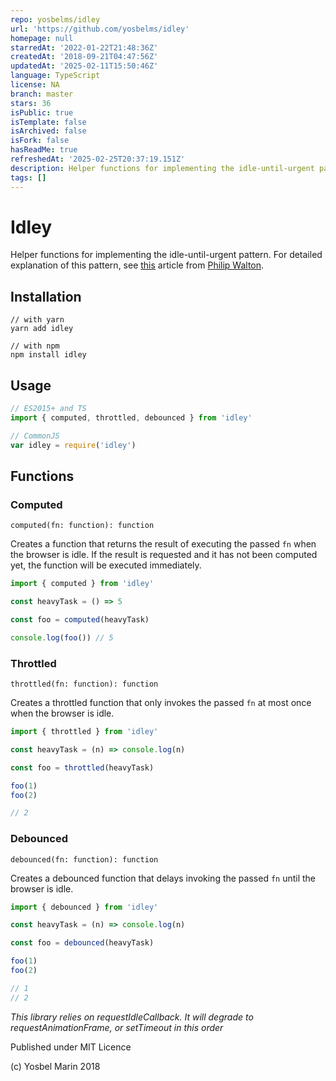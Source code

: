 ```yaml
---
repo: yosbelms/idley
url: 'https://github.com/yosbelms/idley'
homepage: null
starredAt: '2022-01-22T21:48:36Z'
createdAt: '2018-09-21T04:47:56Z'
updatedAt: '2025-02-11T15:50:46Z'
language: TypeScript
license: NA
branch: master
stars: 36
isPublic: true
isTemplate: false
isArchived: false
isFork: false
hasReadMe: true
refreshedAt: '2025-02-25T20:37:19.151Z'
description: Helper functions for implementing the idle-until-urgent pattern
tags: []
---
```


# Idley

Helper functions for implementing the idle-until-urgent pattern. For detailed explanation of this pattern, see [this](https://philipwalton.com/articles/idle-until-urgent/) article from [Philip Walton](https://github.com/philipwalton).

## Installation

```
// with yarn
yarn add idley

// with npm
npm install idley
```

## Usage

```ts
// ES2015+ and TS
import { computed, throttled, debounced } from 'idley'

// CommonJS
var idley = require('idley')
```

## Functions

### Computed

`computed(fn: function): function`

Creates a function that returns the result of executing the passed `fn` when the browser is idle. If the result is requested and it has not been computed yet, the function will be executed immediately.

```ts
import { computed } from 'idley'

const heavyTask = () => 5

const foo = computed(heavyTask)

console.log(foo()) // 5
```

### Throttled

`throttled(fn: function): function`

Creates a throttled function that only invokes the passed `fn` at most once when the browser is idle.

```ts
import { throttled } from 'idley'

const heavyTask = (n) => console.log(n)

const foo = throttled(heavyTask)

foo(1)
foo(2)

// 2
```

### Debounced

`debounced(fn: function): function`

Creates a debounced function that delays invoking the passed `fn` until the browser is idle.


```ts
import { debounced } from 'idley'

const heavyTask = (n) => console.log(n)

const foo = debounced(heavyTask)

foo(1)
foo(2)

// 1
// 2
```

_This library relies on requestIdleCallback. It will degrade to requestAnimationFrame, or setTimeout in this order_

Published under MIT Licence

(c) Yosbel Marin 2018
